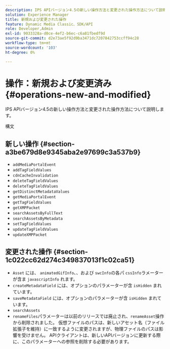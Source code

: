 ```yaml
---
description: IPS APIバージョン4.5の新しい操作方法と変更された操作方法について説明します。
solution: Experience Manager
title: 新規および変更された操作
feature: Dynamic Media Classic、SDK/API
role: Developer,Admin
exl-id: 9033328a-d0ce-4ef2-b6ec-c6a81fbedf9d
source-git-commit: d2e73ae5f92d9ba3471dc7207842753ccff94c28
workflow-type: tm+mt
source-wordcount: '103'
ht-degree: 0%

---
```


# 操作：新規および変更済み{#operations-new-and-modified}

IPS APIバージョン4.5の新しい操作方法と変更された操作方法について説明します。

構文

## 新しい操作 {#section-a3be679d8e9345aba2e97699c3a537b9}

* `addMediaPortalEvent`
* `addTagFieldValues`
* `cdnCacheInvalidation`
* `deleteTagFieldValues`
* `deleteTagFieldValues`
* `getDistinctMetadataValues`
* `getMediaPortalEvent`
* `getTagFieldValues`
* `getXMPPacket`
* `searchAssetsByFullText`
* `searchAssetsByMetadata`
* `setTagFieldValues`
* `updateTagFieldValues`
* `updateXMPPacket`

## 変更された操作 {#section-1c022cc62d274c349837013f1c02ca51}

* `Asset` には、 `animatedGifInfo`、、および `swcInfo`の各パ `cssInfo`ラメーターが含ま `javascriptInfo` れます。
* `createMetadataField` には、オプションのパラメーターが含 `isHidden` まれています。
* `saveMetadataField` には、オプションのパラメーターが含 `isHidden` まれています。
* `searchAssets`
* `renameFiles`パラメーターは以前のリリースでは廃止され、`renameAsset`操作から削除されました。 仮想ファイルのパスは、新しいアセット名（ファイル拡張子を維持）に一致するように変更されますが、物理ファイルのパスは影響を受けません。 APIクライアントは、新しいAPIバージョンに更新する際に、このパラメーターへの参照を削除する必要があります。
